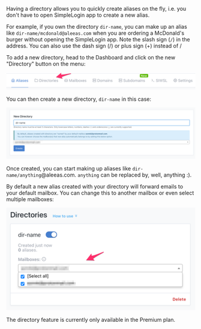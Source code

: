 Having a directory allows you to quickly create aliases on the fly, i.e. you don't have to open SimpleLogin app to create a new alias.

For example, if you own the directory `dir-name`, you can make up an alias like `dir-name/mcdonald@aleeas.com` when you are ordering a McDonald's burger without opening the SimpleLogin app. Note the slash sign (`/`) in the address. You can also use the dash sign (/) or plus sign (+) instead of /

To add a new directory, head to the Dashboard and click on the new "Directory" button on the menu:

![](./menu.png)

You can then create a new directory, `dir-name` in this case:

![](./new.png)

Once created, you can start making up aliases like `dir-name/anything`@aleeas.com. `anything` can be replaced by, well, anything :).

By default a new alias created with your directory will forward emails to your default mailbox. You can change this to another mailbox or even select multiple mailboxes:

![](./dir-mailbox.png)

The directory feature is currently only available in the Premium plan.

